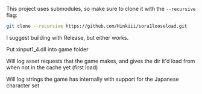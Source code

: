 This project uses submodules, so make sure to clone it with the `--recursive` flag:

```bash
git clone --recursive https://github.com/Hinkiii/sora1looseload.git
```

I suggest building with Release, but either works.

Put xinput1_4.dll into game folder

Will log asset requests that the game makes, and gives the dir it'd load from when not in the cache yet (first load)

Will log strings the game has internally with support for the Japanese character set
